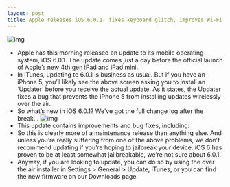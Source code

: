 ```yaml
---
layout: post
title: Apple releases iOS 6.0.1- fixes keyboard glitch, improves Wi-Fi and more
---
```

![img](http://media.idownloadblog.com/wp-content/uploads/2012/11/Updater-for-iPhone-5-e1351791290281.jpg)
* Apple has this morning released an update to its mobile operating system, iOS 6.0.1. The update comes just a day before the official launch of Apple’s new 4th gen iPad and iPad mini.
* In iTunes, updating to 6.0.1 is business as usual. But if you have an iPhone 5, you’ll likely see the above screen asking you to install an ‘Updater’ before you receive the actual update. As it states, the Updater fixes a bug that prevents the iPhone 5 from installing updates wirelessly over the air.
* So what’s new in iOS 6.0.1? We’ve got the full change log after the break…
![img]()
* This update contains improvements and bug fixes, including:
* So this is clearly more of a maintenance release than anything else. And unless you’re really suffering from one of the above problems, we don’t recommend updating if you’re hoping to jailbreak your device. iOS 6 has proven to be at least somewhat jailbreakable, we’re not sure about 6.0.1.
* Anyway, if you are looking to update, you can do so by using the over the air installer in Settings > General > Update, iTunes, or you can find the new firmware on our Downloads page.

